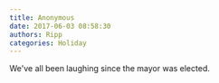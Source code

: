 ```yaml
---
title: Anonymous
date: 2017-06-03 08:58:30
authors: Ripp
categories: Holiday
---
```


 We've all been laughing since the mayor was elected.
